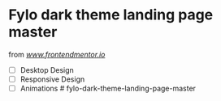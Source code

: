 # Fylo dark theme landing page master

from *www.frontendmentor.io*

- [ ] Desktop Design
- [ ] Responsive Design
- [ ] Animations
#   f y l o - d a r k - t h e m e - l a n d i n g - p a g e - m a s t e r  
 
